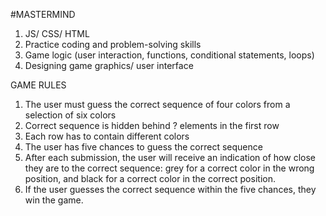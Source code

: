 #MASTERMIND

1. JS/ CSS/ HTML
2. Practice coding and problem-solving skills
3. Game logic (user interaction, functions, conditional statements, loops)
4. Designing game graphics/ user interface

GAME RULES 
1. The user must guess the correct sequence of four colors from a selection of six colors
2. Correct sequence is hidden behind ? elements in the first row
2. Each row has to contain different colors
3. The user has five chances to guess the correct sequence
4. After each submission, the user will receive an indication of how close they are to the correct sequence:
grey for a correct color in the wrong position, and black for a correct color in the correct position.
5. If the user guesses the correct sequence within the five chances, they win the game.
